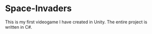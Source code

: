 # Space-Invaders
This is my first videogame I have created in Unity. The entire project is written in C#.
